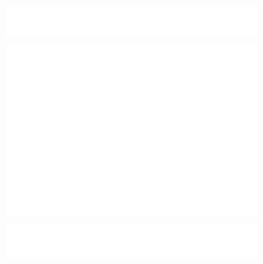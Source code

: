 
<img align="center" src="https://github.com/AlexRoman777/AlexRoman777/blob/stats/images/banner08.svg" alt="Banner" />

<p align="center">
    <img align="center" src="https://github.com/AlexRoman777/AlexRoman777/blob/stats/iso/isoview.svg" alt="Iso View" />
</p>

<img align="center" src="https://github.com/AlexRoman777/AlexRoman777/blob/stats/others/footer.svg" alt="Footer" />
